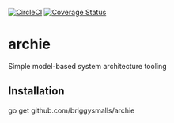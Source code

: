 [![CircleCI](https://circleci.com/gh/briggySmalls/archie/tree/master.svg?style=shield)](https://circleci.com/gh/briggySmalls/archie/tree/master)
[![Coverage Status](https://coveralls.io/repos/github/briggySmalls/archie/badge.svg)](https://coveralls.io/github/briggySmalls/archie)

# archie

Simple model-based system architecture tooling

## Installation

go get github.com/briggysmalls/archie

